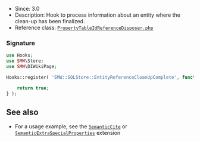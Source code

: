 * Since: 3.0
* Description: Hook to process information about an entity where the clean-up has been finalized.
* Reference class: [`PropertyTableIdReferenceDisposer.php`][PropertyTableIdReferenceDisposer.php]

### Signature

```php
use Hooks;
use SMW\Store;
use SMW\DIWikiPage;

Hooks::register( 'SMW::SQLStore::EntityReferenceCleanUpComplete', function( Store $store, $id, DIWikiPage $subject, $isRedirect ) {

	return true;
} );
```

## See also

- For a usage example, see the [`SemanticCite`](https://github.com/SemanticMediaWiki/SemanticCite) or [`SemanticExtraSpecialProperties`](https://github.com/SemanticMediaWiki/SemanticExtraSpecialProperties) extension

[PropertyTableIdReferenceDisposer.php]:https://github.com/SemanticMediaWiki/SemanticMediaWiki/blob/master/src/SQLStore/PropertyTableIdReferenceDisposer.php
